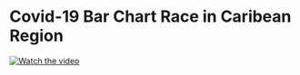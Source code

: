 # Covid-19 Bar Chart Race in Caribean Region
[![Watch the video](https://github.com/supermonk00/Curfew-project/blob/master/Covid-19%20Bar%20chart%20race%20in%20Carib/screenshot.png)](https://www.youtube.com/watch?v=hLopox6YEuw&t=1s)
